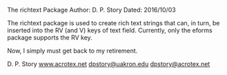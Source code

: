 The richtext Package
Author: D. P. Story 
Dated: 2016/10/03

The richtext package is used to create rich text strings that can, in turn,
be inserted into the RV (and V) keys of text field. Currently, only the eforms
package supports the RV key.

Now, I simply must get back to my retirement.

D. P. Story
www.acrotex.net
dpstory@uakron.edu
dpstory@acrotex.net
